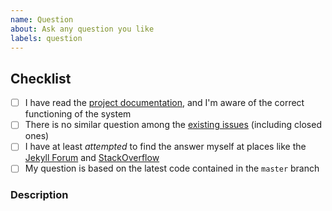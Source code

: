 ```yaml
---
name: Question
about: Ask any question you like
labels: question
---
```


<!-- NOTE: Please complete all sections of this form - otherwise your submission may be automatically closed by the system -->

## Checklist

<!-- Please complete the following list of tasks, and check them off by changing the "[ ]" to "[x]" -->

- [ ] I have read the [project documentation](https://github.com/RedEyed-RPG/redeyed-jekyll-theme/wiki), and I'm aware of the correct functioning of the system
- [ ] There is no similar question among the [existing issues](https://github.com/RedEyed-RPG/redeyed-jekyll-theme/issues) (including closed ones)
- [ ] I have at least _attempted_ to find the answer myself at places like the [Jekyll Forum](https://talk.jekyllrb.com/) and [StackOverflow](https://stackoverflow.com/questions/tagged/jekyll)
- [ ] My question is based on the latest code contained in the `master` branch

### Description

<!-- Please provide as much detail as possible (WITHOUT DOING A CODE DUMP!) -->
